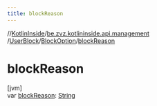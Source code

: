 ```yaml
---
title: blockReason
---
```

//[KotlinInside](../../../../index.html)/[be.zvz.kotlininside.api.management](../../index.html)
/[UserBlock](../index.html)/[BlockOption](index.html)/[blockReason](block-reason.html)

# blockReason

[jvm]\
var [blockReason](block-reason.html): [String](https://kotlinlang.org/api/latest/jvm/stdlib/kotlin/-string/index.html)




